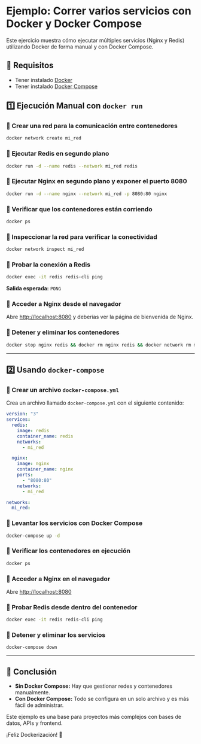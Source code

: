 # Ejemplo: Correr varios servicios con Docker y Docker Compose

Este ejercicio muestra cómo ejecutar múltiples servicios (Nginx y Redis) utilizando Docker de forma manual y con Docker Compose.

## 📌 Requisitos

- Tener instalado [Docker](https://www.docker.com/get-started)
- Tener instalado [Docker Compose](https://docs.docker.com/compose/install/)

## 1️⃣ Ejecución Manual con `docker run`

### 🔹 Crear una red para la comunicación entre contenedores
```bash
docker network create mi_red
```

### 🔹 Ejecutar Redis en segundo plano
```bash
docker run -d --name redis --network mi_red redis
```

### 🔹 Ejecutar Nginx en segundo plano y exponer el puerto 8080
```bash
docker run -d --name nginx --network mi_red -p 8080:80 nginx
```

### 🔹 Verificar que los contenedores están corriendo
```bash
docker ps
```

### 🔹 Inspeccionar la red para verificar la conectividad
```bash
docker network inspect mi_red
```

### 🔹 Probar la conexión a Redis
```bash
docker exec -it redis redis-cli ping
```
**Salida esperada:** `PONG`

### 🔹 Acceder a Nginx desde el navegador
Abre [http://localhost:8080](http://localhost:8080) y deberías ver la página de bienvenida de Nginx.

### 🔹 Detener y eliminar los contenedores
```bash
docker stop nginx redis && docker rm nginx redis && docker network rm mi_red
```

---

## 2️⃣ Usando `docker-compose`

### 🔹 Crear un archivo `docker-compose.yml`
Crea un archivo llamado `docker-compose.yml` con el siguiente contenido:

```yaml
version: "3"
services:
  redis:
    image: redis
    container_name: redis
    networks:
      - mi_red

  nginx:
    image: nginx
    container_name: nginx
    ports:
      - "8080:80"
    networks:
      - mi_red

networks:
  mi_red:
```

### 🔹 Levantar los servicios con Docker Compose
```bash
docker-compose up -d
```

### 🔹 Verificar los contenedores en ejecución
```bash
docker ps
```

### 🔹 Acceder a Nginx en el navegador
Abre [http://localhost:8080](http://localhost:8080)

### 🔹 Probar Redis desde dentro del contenedor
```bash
docker exec -it redis redis-cli ping
```

### 🔹 Detener y eliminar los servicios
```bash
docker-compose down
```

---

## 🚀 Conclusión

- **Sin Docker Compose:** Hay que gestionar redes y contenedores manualmente.
- **Con Docker Compose:** Todo se configura en un solo archivo y es más fácil de administrar.

Este ejemplo es una base para proyectos más complejos con bases de datos, APIs y frontend.

¡Feliz Dockerización! 🐳

